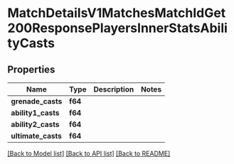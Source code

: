 # MatchDetailsV1MatchesMatchIdGet200ResponsePlayersInnerStatsAbilityCasts

## Properties

Name | Type | Description | Notes
------------ | ------------- | ------------- | -------------
**grenade_casts** | **f64** |  | 
**ability1_casts** | **f64** |  | 
**ability2_casts** | **f64** |  | 
**ultimate_casts** | **f64** |  | 

[[Back to Model list]](../README.md#documentation-for-models) [[Back to API list]](../README.md#documentation-for-api-endpoints) [[Back to README]](../README.md)


